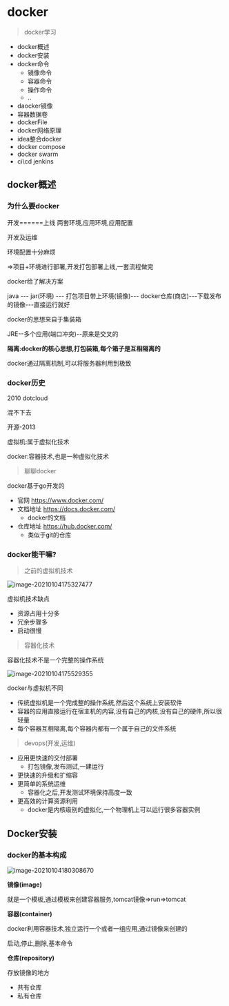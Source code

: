 # docker

> docker学习

+ docker概述
+ docker安装
+ docker命令
  + 镜像命令
  + 容器命令
  + 操作命令
  + ..
+ daocker镜像
+ 容器数据卷
+ dockerFile
+ docker网络原理
+ idea整合docker
+ docker compose
+ docker swarm
+ ci\cd jenkins



## docker概述

### 为什么要docker

开发======上线 两套环境,应用环境,应用配置



开发及运维

环境配置十分麻烦

=>项目+环境进行部署,开发打包部署上线,一套流程做完



docker给了解决方案

java --- jar(环境) --- 打包项目带上环境(镜像)--- docker仓库(商店)---下载发布的镜像---直接运行就好



docker的思想来自于集装箱

JRE--多个应用(端口冲突)--原来是交叉的

**隔离:docker的核心思想,打包装箱,每个箱子是互相隔离的**

docker通过隔离机制,可以将服务器利用到极致



### docker历史

2010 dotcloud

混不下去

开源-2013

虚拟机:属于虚拟化技术

docker:容器技术,也是一种虚拟化技术

> 聊聊docker

docker基于go开发的

+ 官网 https://www.docker.com/
+ 文档地址 https://docs.docker.com/
  + docker的文档
+ 仓库地址 https://hub.docker.com/
  + 类似于git的仓库



### docker能干嘛?

> 之前的虚拟机技术

![image-20210104175327477](C:\Users\leoalasiga\AppData\Roaming\Typora\typora-user-images\image-20210104175327477.png)

虚拟机技术缺点

+ 资源占用十分多
+ 冗余步骤多
+ 启动很慢

> 容器化技术

容器化技术不是一个完整的操作系统

![image-20210104175529355](C:\Users\leoalasiga\AppData\Roaming\Typora\typora-user-images\image-20210104175529355.png)

docker与虚拟机不同

+ 传统虚拟机是一个完成整的操作系统,然后这个系统上安装软件
+ 容器的应用直接运行在宿主机的内容,没有自己的内核,没有自己的硬件,所以很轻量
+ 每个容器互相隔离,每个容器内都有一个属于自己的文件系统



> devops(开发,运维)

+ 应用更快速的交付部署
  + 打包镜像,发布测试,一建运行
+ 更快速的升级和扩缩容
+ 更简单的系统运维
  + 容器化之后,开发测试环境保持高度一致
+ 更高效的计算资源利用
  + docker是内核级别的虚拟化,一个物理机上可以运行很多容器实例



## Docker安装

### docker的基本构成

 ![image-20210104180308670](C:\Users\leoalasiga\AppData\Roaming\Typora\typora-user-images\image-20210104180308670.png)

**镜像(image)**

就是一个模板,通过模板来创建容器服务,tomcat镜像=>run=>tomcat

**容器(container)**

docker利用容器技术,独立运行一个或者一组应用,通过镜像来创建的

启动,停止,删除,基本命令



**仓库(repository)**

存放镜像的地方

+ 共有仓库
+ 私有仓库









